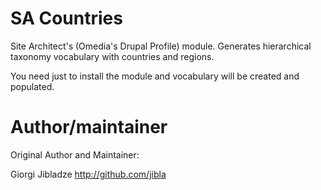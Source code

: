 SA Countries
=============

Site Architect's (Omedia's Drupal Profile) module. Generates hierarchical taxonomy vocabulary with countries and regions.

You need just to install the module and vocabulary will be created and populated.

Author/maintainer
===================

Original Author and Maintainer:

Giorgi Jibladze
http://github.com/jibla
